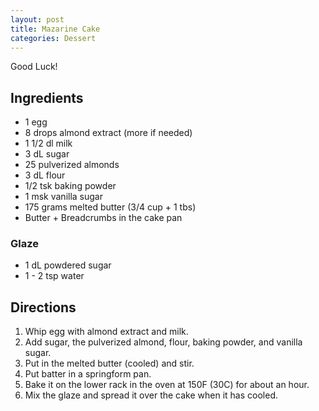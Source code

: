```yaml
---
layout: post
title: Mazarine Cake
categories: Dessert
---
```


Good Luck!

## Ingredients 

- 1 egg
- 8 drops almond extract (more if needed)
- 1 1/2 dl milk
- 3 dL sugar
- 25 pulverized almonds
- 3 dL flour
- 1/2 tsk baking powder
- 1 msk vanilla sugar
- 175 grams melted butter (3/4 cup + 1 tbs)
- Butter + Breadcrumbs in the cake pan

### Glaze
- 1 dL powdered sugar
- 1 - 2 tsp water

## Directions

1. Whip egg with almond extract and milk. 
2. Add sugar, the pulverized almond, flour, baking powder, and vanilla sugar.
3. Put in the melted butter (cooled) and stir.
4. Put batter in a springform pan. 
5. Bake it on the lower rack in the oven at 150F (30C) for about an hour.
6. Mix the glaze and spread it over the cake when it has cooled.
